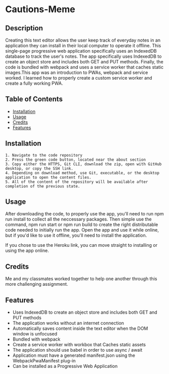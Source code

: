 # Cautions-Meme

## Description

Creating this text editor allows the user keep track of everyday notes in an application they can install in their local computer to operate it offline. This single-page progressive web application specifically uses an IndexedDB database to track the user's notes. The app specifically uses IndexedDB to create an object store and includes both GET and PUT methods. Finally, the code is bundled with webpack and uses a service worker that caches static images.This app was an introduction to PWAs, webpack and service worked. I learned how to properly create a custom service worker and create a fully working PWA.

## Table of Contents

- [Installation](#installation)
- [Usage](#usage)
- [Credits](#credits)
- [Features](#features)

## Installation

    1. Navigate to the code repository
    2. Press the green code button, located near the about section
    3. Copy either the HTTPS, Git CLI, download the zip, open with GitHub desktop, or copy the SSH link.
    4. Depending on download method, use Git, executable, or the desktop application to open the content files.
    5. All of the content of the repository will be available after completion of the previous state.

## Usage

After downloading the code, to properly use the app, you'll need to run npm run install to collect all the neccessary packages. Then simple use the command, npm run start or npm run build to create the right distributable code needed to initially run the app. Open the app and use it while online, but if you'd like to use it offline, you'll need to install the application.

If you chose to use the Heroku link, you can move straight to installing or using the app online.

## Credits

Me and my classmates worked together to help one another through this more challenging assignment.

## Features

- Uses IndexedDB to create an object store and includes both GET and PUT methods
- The application works without an internet connection
- Automatically saves content inside the text editor when the DOM window is unfocused
- Bundled with webpack
- Create a service worker with workbox that Caches static assets
- The application should use babel in order to use async / await
- Application must have a generated manifest.json using the WebpackPwaManifest plug-in
- Can be installed as a Progressive Web Application
